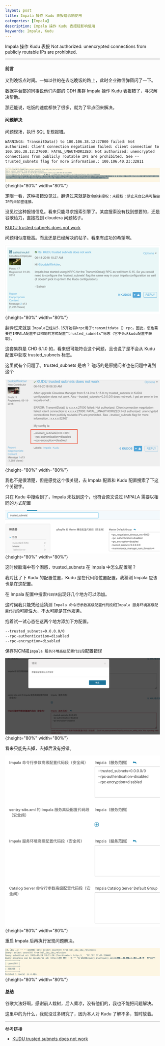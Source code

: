 ```yaml
---
layout: post
title: Impala 操作 Kudu 表报错影响使用
categories: [Impala]
description: Impala 操作 Kudu 表报错影响使用
keywords: Impala, Kudu
---
```


Impala 操作 Kudu 表报 Not authorized: unencrypted connections from publicly routable IPs are prohibited.

---

#### 前言

又到晚饭点时间。一如以往的在去吃晚饭的路上，此时企业微信弹窗闪了一下。

数据平台部的同事说他们内部的 CDH 集群 Impala 操作 Kudu 表报错了，寻求解决帮助。

那还能说，吃饭的速度都快了很多，就为了早点回来解决。

#### 问题解决

问题现场，执行 SQL 复现报错。

``` 
WARNINGS: TransmitData() to 100.106.38.12:27000 failed: Not authorized: Client connection negotiation failed: client connection to 100.106.38.12:27000: FATAL_UNAUTHORIZED: Not authorized: unencrypted connections from publicly routable IPs are prohibited. See --trusted_subnets flag for more information.: 100.106.40.23:32811
```

![](/images/blog/2019-07-24-2.png){:height="80%" width="80%"} 

定眼一看，这种报错没见过，翻译过来就是`致命的未授权：未授权：禁止来自公共可路由IP的未加密连接。`

没见过这种报错信息。看来只能寻求搜索引擎了。某度搜索没有找到想要的，还是谷歌给力，直接找到 cloudera 问题帖子。

[KUDU trusted subnets does not work ](https://community.cloudera.com/t5/Interactive-Short-cycle-SQL/KUDU-trusted-subnets-does-not-work/td-p/69176)

问题相似度极高。而且还是已经解决的帖子。看来有成功的希望啊。

![](/images/blog/2019-07-24-3.png){:height="80%" width="80%"} 

翻译过来就是 `Impala已经从5.15开始将krpc用于transmitdata（）rpc。因此，您也需要在IMPALA配置中以相同的方式配置“trusted_subnets”标志（它不会从kudu配置中获取）。`

这套集群是 CHD 6.1.0 的，看来很可能符合这个问题，且也说了是不会从 Kudu 配置中获取 trusted_subnets 标志。

这里就有个问题了。trusted_subnets 是啥？ 碰巧的是原提问者也在问题中说到这个

![](/images/blog/2019-07-24-8.png){:height="80%" width="80%"} 

我也不是很清楚，但是感觉这个很关键，去 Impala 配置和 Kudu 配置搜索了下这个关键字。

只在 Kudu 中搜索到了，Impala 未找到这个，也符合原文说过 IMPALA 需要以相同的方式配置 

![](/images/blog/2019-07-24-4.png){:height="80%" width="80%"} 

这时候脑海中有个困惑，trusted_subnets 在 Impala 中怎么配置呢？

我对比了下 Kudu 的配置位置，Kudu 是在代码段位置配置，我猜测 Impala 应该也是在这配置。

在 Impala 配置中搜索`代码块`出现好几个地方可以添加。

这时候我只能凭经验猜测 `Impala 命令行参数高级配置代码段`和`Impala 服务环境高级配置代码段`可能性大，不太可能是其他服务。

抱着试一试心态在这两个地方添加下方配置。

```
--trusted_subnets=0.0.0.0/0
--rpc-authentication=disabled
--rpc-encryption=disabled
```

保存时CM报`Impala 服务环境高级配置代码段`配置错误

![](/images/blog/2019-07-24-6.png){:height="80%" width="80%"} 

看来只能先去掉，去掉后没有报错。

![](/images/blog/2019-07-24-5.png){:height="80%" width="80%"} 

重启 Impala 后再执行发现问题解决。

![](/images/blog/2019-07-24-7.png){:height="80%" width="80%"} 

#### 总结

谷歌大法好啊，感谢前人栽树，后人乘凉，没有他们的，我也不能把问题解决。

这里中的为什么，我就没过多研究了，因为本人对 Kudu 了解不多，暂时放着。

---
参考链接
* [ KUDU trusted subnets does not work ](https://community.cloudera.com/t5/Interactive-Short-cycle-SQL/KUDU-trusted-subnets-does-not-work/td-p/69176)





